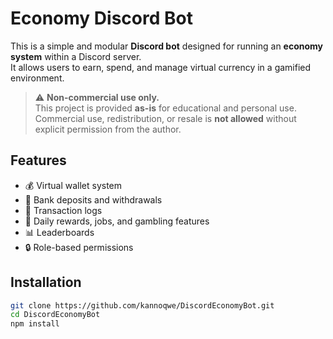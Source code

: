 # Economy Discord Bot

This is a simple and modular **Discord bot** designed for running an **economy system** within a Discord server.  
It allows users to earn, spend, and manage virtual currency in a gamified environment.

> ⚠️ **Non-commercial use only.**  
> This project is provided **as-is** for educational and personal use.  
> Commercial use, redistribution, or resale is **not allowed** without explicit permission from the author.

## Features

- 💰 Virtual wallet system
- 🏦 Bank deposits and withdrawals
- 🧾 Transaction logs
- 🎯 Daily rewards, jobs, and gambling features
- 📊 Leaderboards
- 🔒 Role-based permissions

## Installation

```bash
git clone https://github.com/kannoqwe/DiscordEconomyBot.git
cd DiscordEconomyBot
npm install
```
